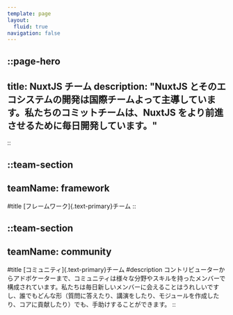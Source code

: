 ```yaml
---
template: page
layout:
  fluid: true
navigation: false
---
```


::page-hero
---
title: NuxtJS チーム
description: "NuxtJS とそのエコシステムの開発は国際チームよって主導しています。私たちのコミットチームは、NuxtJS をより前進させるために毎日開発しています。"
---
::

::team-section
---
teamName: framework
---
#title
[フレームワーク]{.text-primary}チーム
::

::team-section
---
teamName: community
---
#title
[コミュニティ]{.text-primary}チーム
#description
コントリビューターからアドボケーターまで、コミュニティは様々な分野やスキルを持ったメンバーで構成されています。私たちは毎日新しいメンバーに会えることはうれしいですし、誰でもどんな形（質問に答えたり、講演をしたり、モジュールを作成したり、コアに貢献したり）でも、手助けすることができます。
::

